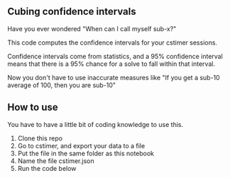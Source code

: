 ## Cubing confidence intervals

Have you ever wondered "When can I call myself sub-x?"

This code computes the confidence intervals for your cstimer sessions.

Confidence intervals come from statistics, and a 95% confidence interval means that there is a 95% chance for a solve to fall within that interval.

Now you don't have to use inaccurate measures like "If you get a sub-10 average of 100, then you are sub-10"

## How to use

You have to have a little bit of coding knowledge to use this.

1. Clone this repo
2. Go to cstimer, and export your data to a file
3. Put the file in the same folder as this notebook
4. Name the file cstimer.json
5. Run the code below